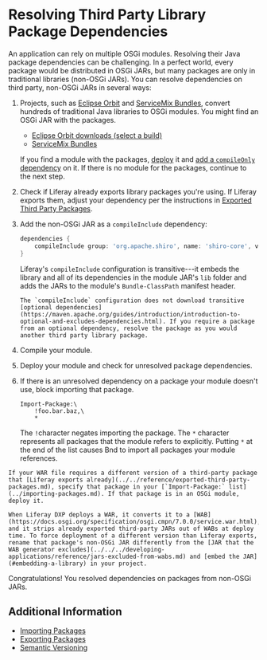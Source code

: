 # Resolving Third Party Library Package Dependencies

An application can rely on multiple OSGi modules. Resolving their Java package dependencies can be challenging. In a perfect world, every package would be distributed in OSGi JARs, but many packages are only in traditional libraries (non-OSGi JARs). You can resolve dependencies on third party, non-OSGi JARs in several ways:

1. Projects, such as [Eclipse Orbit](https://www.eclipse.org/orbit/) and [ServiceMix Bundles](https://servicemix.apache.org/developers/source/bundles-source.html), convert hundreds of traditional Java libraries to OSGi modules. You might find an OSGi JAR with the packages. 

    * [Eclipse Orbit downloads \(select a build\)](https://download.eclipse.org/tools/orbit/downloads/)
    * [ServiceMix Bundles](https://mvnrepository.com/artifact/org.apache.servicemix.bundles)

    If you find a module with the packages, [deploy](../../../system-administration/installing-and-managing-apps/getting-started/installing-and-managing-apps.md) it and [add a `compileOnly` dependency](./specifying-dependencies.md) on it. If there is no module for the packages, continue to the next step.

1. Check if Liferay already exports library packages you're using. If Liferay exports them, adjust your dependency per the instructions in [Exported Third Party Packages](../../reference/exported-third-party-packages.md).

1. Add the non-OSGi JAR as a `compileInclude` dependency:

    ```groovy
    dependencies {
        compileInclude group: 'org.apache.shiro', name: 'shiro-core', version: '1.1.0'
    }
    ```

    Liferay's `compileInclude` configuration is transitive---it embeds the library and all of its dependencies in the module JAR's `lib` folder and adds the JARs to the module's `Bundle-ClassPath` manifest header.

    ```{note}
    The `compileInclude` configuration does not download transitive [optional dependencies](https://maven.apache.org/guides/introduction/introduction-to-optional-and-excludes-dependencies.html). If you require a package from an optional dependency, resolve the package as you would another third party library package.
    ```

1. Compile your module.

1. Deploy your module and check for unresolved package dependencies.

1. If there is an unresolved dependency on a package your module doesn't use, block importing that package.

    ```
    Import-Package:\
        !foo.bar.baz,\
        *
    ```

    The `!`character negates importing the package. The `*` character represents all packages that the module refers to explicitly. Putting `*` at the end of the list causes Bnd to import all packages your module references.

```{note}
If your WAR file requires a different version of a third-party package that [Liferay exports already](../../reference/exported-third-party-packages.md), specify that package in your [`Import-Package:` list](../importing-packages.md). If that package is in an OSGi module, deploy it.

When Liferay DXP deploys a WAR, it converts it to a [WAB](https://docs.osgi.org/specification/osgi.cmpn/7.0.0/service.war.html), and it strips already exported third-party JARs out of WABs at deploy time. To force deployment of a different version than Liferay exports, rename that package's non-OSGi JAR differently from the [JAR that the WAB generator excludes](../../../developing-applications/reference/jars-excluded-from-wabs.md) and [embed the JAR](#embedding-a-library) in your project.
```

Congratulations! You resolved dependencies on packages from non-OSGi JARs.

## Additional Information

* [Importing Packages](../importing-packages.md)
* [Exporting Packages](../exporting-packages.md)
* [Semantic Versioning](../semantic-versioning.md)